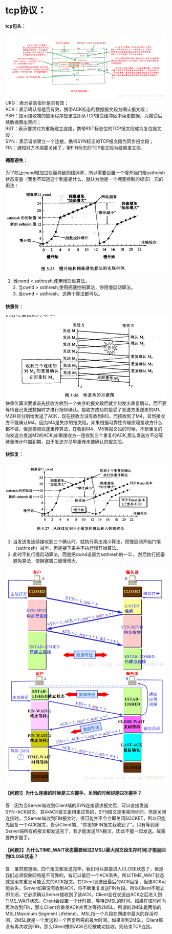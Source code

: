# tcp协议：

#### tcp包头：
  ![image](https://github.com/yincongcyincong/ms/blob/main/image/tcp_header.png)
URG：表示紧急指针是否有效；   
ACK：表示确认号是否有效，携带ACK标志的数据报文段为确认报文段；    
PSH：提示接收端的应用程序应该立即从TCP接受缓冲区中读走数据，为接受后续数据腾出空间；   
RST：表示要求对方重新建立连接，携带RST标志位的TCP报文段成为复位报文段；    
SYN：表示请求建立一个连接，携带SYN标志的TCP报文段为同步报文段；    
FIN：通知对方本端要关闭了，带FIN标志的TCP报文段为结束报文段。

#### 拥塞避免：
为了防止cwnd增加过快而导致网络拥塞，所以需要设置一个慢开始门限ssthresh状态变量（我也不知道这个到底是什么，就认为他是一个拥塞控制的标识）,它的用法：
![image](https://github.com/yincongcyincong/ms/blob/main/image/load_avoid.png)
 1. 当cwnd < ssthresh,使用慢启动算法。   
 2. 当cwnd > ssthresh,使用拥塞控制算法，停用慢启动算法。   
 3. 当cwnd = ssthresh，这两个算法都可以。   

#### 快重传：
  ![image](https://github.com/yincongcyincong/ms/blob/main/image/quick_send.png)
  快重传算法要求首先接收方收到一个失序的报文段后就立刻发出重复确认，而不要等待自己发送数据时才进行捎带确认。接收方成功的接受了发送方发送来的M1、M2并且分别给发送了ACK，现在接收方没有收到M3，而接收到了M4，显然接收方不能确认M4，因为M4是失序的报文段。如果根据可靠性传输原理接收方什么都不做，但是按照快速重传算法，在收到M4、M5等报文段的时候，不断重复的向发送方发送M2的ACK,如果接收方一连收到三个重复的ACK,那么发送方不必等待重传计时器到期，由于发送方尽早重传未被确认的报文段。


#### 快恢复：
![image](https://github.com/yincongcyincong/ms/blob/main/image/quick_recover.png)
  1. 当发送发连续接收到三个确认时，就执行乘法减小算法，把慢启动开始门限（ssthresh）减半，但是接下来并不执行慢开始算法。
  2. 此时不执行慢启动算法，而是把cwnd设置为ssthresh的一半， 然后执行拥塞避免算法，使拥塞窗口缓慢增大。

![image](https://github.com/yincongcyincong/ms/blob/main/image/three_hello.png)
![image](https://github.com/yincongcyincong/ms/blob/main/image/four_goodbye.png)
#### 【问题1】为什么连接的时候是三次握手，关闭的时候却是四次握手？
答：因为当Server端收到Client端的SYN连接请求报文后，可以直接发送SYN+ACK报文。其中ACK报文是用来应答的，SYN报文是用来同步的。但是关闭连接时，当Server端收到FIN报文时，很可能并不会立即关闭SOCKET，所以只能先回复一个ACK报文，告诉Client端，"你发的FIN报文我收到了"。只有等到我Server端所有的报文都发送完了，我才能发送FIN报文，因此不能一起发送。故需要四步握手。

#### 【问题2】为什么TIME_WAIT状态需要经过2MSL(最大报文段生存时间)才能返回到CLOSE状态？
答：虽然按道理，四个报文都发送完毕，我们可以直接进入CLOSE状态了，但是我们必须假象网络是不可靠的，有可以最后一个ACK丢失。所以TIME_WAIT状态就是用来重发可能丢失的ACK报文。在Client发送出最后的ACK回复，但该ACK可能丢失。Server如果没有收到ACK，将不断重复发送FIN片段。所以Client不能立即关闭，它必须确认Server接收到了该ACK。Client会在发送出ACK之后进入到TIME_WAIT状态。Client会设置一个计时器，等待2MSL的时间。如果在该时间内再次收到FIN，那么Client会重发ACK并再次等待2MSL。所谓的2MSL是两倍的MSL(Maximum Segment Lifetime)。MSL指一个片段在网络中最大的存活时间，2MSL就是一个发送和一个回复所需的最大时间。如果直到2MSL，Client都没有再次收到FIN，那么Client推断ACK已经被成功接收，则结束TCP连接。
